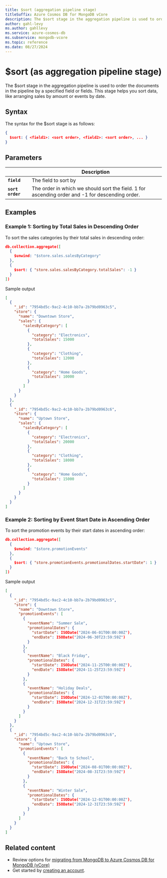 ```yaml
---
title: $sort (aggregation pipeline stage)
titleSuffix: Azure Cosmos DB for MongoDB vCore
description: The $sort stage in the aggregation pipeline is used to order the documents in the pipeline by a specified field or fields.
author: gahl-levy
ms.author: gahllevy
ms.service: azure-cosmos-db
ms.subservice: mongodb-vcore
ms.topic: reference
ms.date: 08/27/2024
---
```


# $sort (as aggregation pipeline stage)
The $sort stage in the aggregation pipeline is used to order the documents in the pipeline by a specified field or fields. This stage helps you sort data, like arranging sales by amount or events by date.

## Syntax
The syntax for the $sort stage is as follows:

```json
{
  $sort: { <field1>: <sort order>, <field2>: <sort order>, ... }
}
```

## Parameters

| | Description |
| --- | --- |
| **`field`** | The field to sort by |
| **`sort order`** | The order in which we should sort the field. 1 for ascending order and -1 for descending order. |

## Examples
### Example 1: Sorting by Total Sales in Descending Order
To sort the sales categories by their total sales in descending order:

```json
db.collection.aggregate([
  {
    $unwind: "$store.sales.salesByCategory"
  },
  {
    $sort: { "store.sales.salesByCategory.totalSales": -1 }
  }
])
```
Sample output
```json
[
  {
    "_id": "7954bd5c-9ac2-4c10-bb7a-2b79bd0963c5",
    "store": {
      "name": "Downtown Store",
      "sales": {
        "salesByCategory": [
          {
            "category": "Electronics",
            "totalSales": 15000
          },
          {
            "category": "Clothing",
            "totalSales": 12000
          },
          {
            "category": "Home Goods",
            "totalSales": 10000
          }
        ]
      }
    }
  },
  {
    "_id": "7954bd5c-9ac2-4c10-bb7a-2b79bd0963c6",
    "store": {
      "name": "Uptown Store",
      "sales": {
        "salesByCategory": [
          {
            "category": "Electronics",
            "totalSales": 20000
          },
          {
            "category": "Clothing",
            "totalSales": 18000
          },
          {
            "category": "Home Goods",
            "totalSales": 15000
          }
        ]
      }
    }
  }
]
```

### Example 2: Sorting by Event Start Date in Ascending Order
To sort the promotion events by their start dates in ascending order:

```json
db.collection.aggregate([
  {
    $unwind: "$store.promotionEvents"
  },
  {
    $sort: { "store.promotionEvents.promotionalDates.startDate": 1 }
  }
])
```
Sample output
```json
[
  {
    "_id": "7954bd5c-9ac2-4c10-bb7a-2b79bd0963c5",
    "store": {
      "name": "Downtown Store",
      "promotionEvents": [
        {
          "eventName": "Summer Sale",
          "promotionalDates": {
            "startDate": ISODate("2024-06-01T00:00:00Z"),
            "endDate": ISODate("2024-06-30T23:59:59Z")
          }
        },
        {
          "eventName": "Black Friday",
          "promotionalDates": {
            "startDate": ISODate("2024-11-25T00:00:00Z"),
            "endDate": ISODate("2024-11-25T23:59:59Z")
          }
        },
        {
          "eventName": "Holiday Deals",
          "promotionalDates": {
            "startDate": ISODate("2024-12-01T00:00:00Z"),
            "endDate": ISODate("2024-12-31T23:59:59Z")
          }
        }
      ]
    }
  },
  {
    "_id": "7954bd5c-9ac2-4c10-bb7a-2b79bd0963c6",
    "store": {
      "name": "Uptown Store",
      "promotionEvents": [
        {
          "eventName": "Back to School",
          "promotionalDates": {
            "startDate": ISODate("2024-08-01T00:00:00Z"),
            "endDate": ISODate("2024-08-31T23:59:59Z")
          }
        },
        {
          "eventName": "Winter Sale",
          "promotionalDates": {
            "startDate": ISODate("2024-12-01T00:00:00Z"),
            "endDate": ISODate("2024-12-31T23:59:59Z")
          }
        }
      ]
    }
  }
]
```

## Related content

- Review options for [migrating from MongoDB to Azure Cosmos DB for MongoDB (vCore)](../../migration-options.md)
- Get started by [creating an account](../../quickstart-portal.md).